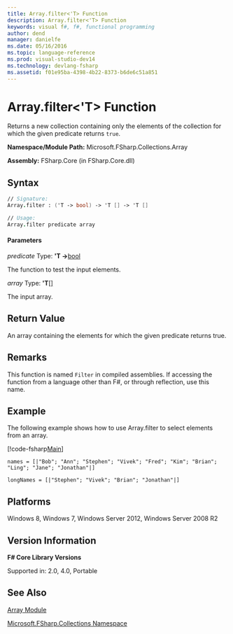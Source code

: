 ```yaml
---
title: Array.filter<'T> Function
description: Array.filter<'T> Function
keywords: visual f#, f#, functional programming
author: dend
manager: danielfe
ms.date: 05/16/2016
ms.topic: language-reference
ms.prod: visual-studio-dev14
ms.technology: devlang-fsharp
ms.assetid: f01e95ba-4398-4b22-8373-b6de6c51a851 
---
```


# Array.filter<'T> Function

Returns a new collection containing only the elements of the collection for which the given predicate returns `true`.

**Namespace/Module Path:** Microsoft.FSharp.Collections.Array

**Assembly:** FSharp.Core (in FSharp.Core.dll)


## Syntax

```fsharp
// Signature:
Array.filter : ('T -> bool) -> 'T [] -> 'T []

// Usage:
Array.filter predicate array
```

#### Parameters
*predicate*
Type: **'T -&gt;**[bool](https://msdn.microsoft.com/library/89c0cf9c-49ce-4207-a3be-555851a67dd5)


The function to test the input elements.


*array*
Type: **'T**[[]](https://msdn.microsoft.com/library/def20292-9aae-4596-9275-b94e594f8493)


The input array.


## Return Value

An array containing the elements for which the given predicate returns true.

## Remarks
This function is named `Filter` in compiled assemblies. If accessing the function from a language other than F#, or through reflection, use this name.

## Example
The following example shows how to use Array.filter to select elements from an array.

[!code-fsharp[Main](~/samples/snippets/fsharp/fssamples101/snippet1007.fs)]

```
names = [|"Bob"; "Ann"; "Stephen"; "Vivek"; "Fred"; "Kim"; "Brian"; "Ling"; "Jane"; "Jonathan"|]

longNames = [|"Stephen"; "Vivek"; "Brian"; "Jonathan"|]
```

## Platforms
Windows 8, Windows 7, Windows Server 2012, Windows Server 2008 R2


## Version Information
**F# Core Library Versions**

Supported in: 2.0, 4.0, Portable




## See Also
[Array Module](array-module.md)

[Microsoft.FSharp.Collections Namespace](../Microsoft.FSharp.Collections-Namespace-%5BFSharp%5D.md)

